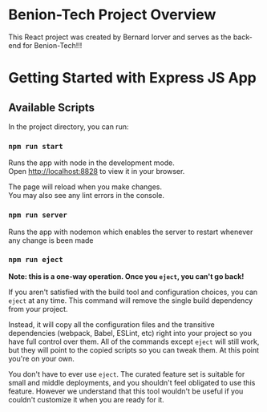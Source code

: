 # Benion-Tech Project Overview

This React project was created by Bernard Iorver and serves as the back-end for Benion-Tech!!!

# Getting Started with Express JS App

## Available Scripts

In the project directory, you can run:

### `npm run start`

Runs the app with node in the development mode.\
Open [http://localhost:8828](http://localhost:8828) to view it in your browser.

The page will reload when you make changes.\
You may also see any lint errors in the console.

### `npm run server`

Runs the app with nodemon which enables the server to restart whenever any change is been made

### `npm run eject`

**Note: this is a one-way operation. Once you `eject`, you can't go back!**

If you aren't satisfied with the build tool and configuration choices, you can `eject` at any time. This command will remove the single build dependency from your project.

Instead, it will copy all the configuration files and the transitive dependencies (webpack, Babel, ESLint, etc) right into your project so you have full control over them. All of the commands except `eject` will still work, but they will point to the copied scripts so you can tweak them. At this point you're on your own.

You don't have to ever use `eject`. The curated feature set is suitable for small and middle deployments, and you shouldn't feel obligated to use this feature. However we understand that this tool wouldn't be useful if you couldn't customize it when you are ready for it.
